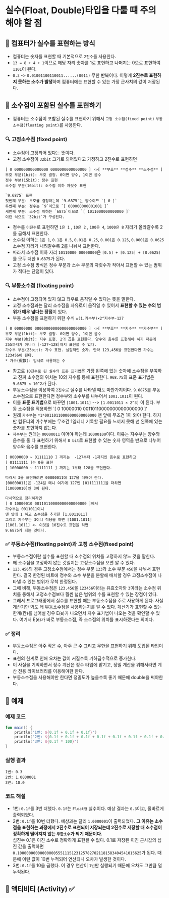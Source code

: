 # 실수(Float, Double)타입을 다룰 떄 주의해야 할 점

## 📌 컴표터가 실수를 표현하는 방식
- 컴퓨터는 숫자를 표현할 때 기본적으로 `2진수`를 사용한다.
- `13 = 8 + 4 + 1`이므로 해당 자리 숫자를 1로 표현하고 나머지는 0으로 표현하여 `1101`이 된다.
- `0.3` -> `0.01001100110011......(0011)` 무한 반복이다. 이렇게 **2진수로 표현하지 못하는 소수가 발생**하며 컴퓨터에는 표현할 수 있는 가장 근사치의 값이 저장된다.

## 📌 소수점이 포함된 실수를 표현하기
- 컴퓨터는 소수점이 포함된 실수를 표현하기 위해서 `고정 소수점(fixed point)` `부동 소수점(floating point)`를 사용한다.

### 🔍 고정소수점 (fixed point)
- 소수점이 고정되어 있다는 뜻이다.
- 고정 소수점이 `32bit` 크기로 되어있다고 가정하고 2진수로 표현하면
```Text
[ 0 000000000000000 0000000000000000 ] ->[ **부호** **정수** **소수점** ] 
부호 부분(1bit): 부호 결정. 0이면 양수, 1이면 음수  
정수 부분(15bit): 정수 표현  
소수점 부분(16bit): 소수점 이하 자릿수 표현  
```
```Text
`9.6875` 표현
첫번째 부분: 부호를 결정하는데 `9.6875`는 양수이므 `[ 0 ]`
두번째 부분: 정수는 `9`이므로 `[ 000000000001001 ]`  
세번째 부분: 소수점 이하는 `6875`이므로 `[ 1011000000000000 ]`   
이런 식으로 `32bit`가 구성된다.
```
- 정수를 `이진수`로 표현하면 `1은 1` , `10은 2` , `100은 4`, `1000은 8` 자리가 올라갈수록 2를 곱해서 표현한다.
- 소수점 이하는  `1은 1`, `0.1은 0.5`, `0.01은 0.25`, `0.001은 0.125`, `0.0001은 0.0625` 소수점 자리가 내려갈수록 2를 나눠서 표현한다.
- 따라서 소수점 이하 자리 `10110000 00000000`은 `[0.5] + [0.125] + [0.0625]`를 모두 더한 `0.6875`가 된다.  
- 고정 소수점 방식은 정수 부분과 소수 부분의 자릿수가 작아서 표현할 수 있는 범위가 적다는 단점이 있다.

### 🔍 부동소수점 (floating point)
- 소수점이 고정되어 있지 않고 좌우로 움직일 수 있다는 뜻을 말한다.
- 고정 소수점과는 달리 소수점을 자유로이 움직일 수 있어서 **표현할 수 있는 수의 범위가 매우 넓다는 장점**이 있다.
- 부동 소수점을 표현하기 위한 수식 `±(1.가수부)×2^지수부-127`  
```Text
[ 0 00000000 00000000000000000000000 ] ->[ **부호** **지수** **가수부** ] 
부호 부분(1bit): 부호 결정. 0이면 양수, 1이면 음수  
지수 부분(8bit): 지수 표현. 2의 곱을 표현한다. 양수와 음수를 표현해야 하기 때문에 255까지가 아니라 [-127~128]까지 표현할 수 있다.  
가수부 부분(23bit): 가수 표현. 실질적인 숫자. 만약 123,456을 표현한다면 가수는 123456이 된다.
* 가수(假數): 임시로 사용하는 수
```
- 참고로 `10진수로 된 실수의 표준 표기법`은 가장 왼쪽에 있는 숫자에 소수점을 부여하고 진짜 소수점의 위치는 10의 지수를 통해 표현한다. `968.75`의 표준 표기법은 `9.6875 × 10^2`가 된다.  
- 부동소수점을 이용하여 `2진수`로 실수를 나타낼 때도 마찬가지이다. `9.6875`를 부동소수점으로 표현한다면 정수부와 소수부를 나누어서 `1001.1011`이 된다.
- 이를 **표준 표기법**으로 바꾸면 `[1001.1011]` --> `[1.0011011 × 2^3]` 이 된다. 부동 소수점을 적용하면 `[ 0 10000010 00110110000000000000000 ]'
- 원래 `가수부`는 `*1*00110110000000000000000` 맨 앞에 무조건 1이 와야 한다. 하지만 컴퓨터의 가수부에는 무조건 1일테니 기록할 필요를 느끼지 못해 맨 왼쪽에 있는 숫자를 포현하지 않는다.
- `지수부`는 원래는 `00000011` 이어야 하는데 `10000100`이다. 이유는 지수부는 양수와 음수를 둘 다 표현하기 위해서 `8 bit`로 표현할 수 있는 숫자 영역을 반으로 나누어 양수와 음수를 표현한다.
```Text
[ 00000000 ~ 01111110 ] 까지는  -127부터 -1까지인 음수로 표현하고
[ 01111111 ]는 0을 표현
[ 10000000 ~ 11111111 ] 까지는 1부터 128을 표현한다.

따라서 3을 표현하려면 00000011에 127을 더해야 한다.
[00000011]은 -124일 테니 여기에 127인 [01111111]을 더하면
[10000010]인 3이 된다.
```
```Text
다시역으로 정리하자면
[ 0 10000010 00110110000000000000000 ]에서
가수부는 0011011이니
맨 앞에 1 하고 소수점을 추가한 [1.0011011]
그리고 지수부는 3이니 적용을 하면 [1001.1011]
[1001.1011] <- 이것을 10진수로 표현을 하면 
9.6875가 되는 것이다.
```

### ✅ 부동소수점(floating point)과 고정 소수점(fixed point)
- 부동소수점이란 실수를 표현할 때 소수점의 위치를 고정하지 않느 것을 말한다.
- 왜 소수점을 고정하지 않는 것일지는 고정소수점을 보면 알 수 있다.
- `123.456`의 경우 고정소수점에서는 정수 부분 `123`과 소수 부분 `456`을 나눠서 표현한다. 
결국 한정된 비트에 정수와 소수 부분을 분할해 배치할 경우 고정소수점이 나타낼 수 있는 범위가 무척 한정된다.
- 그에 비해, 부동소수점은 `123.456`을 `123456`이라는 유효숫자와 `3`이라는 소수점 위치를 통해서 
고정소수점보다 훨씬 넓은 범위의 수를 표현할 수 있는 장점이 있다.
- 그래서 프로그래밍에서 실수를 표현할 때는 부동소수점을 주로 사용하게 된다. 
사실 계산기만 봐도 왜 부동소수점을 사용하는지를 알 수 있다. 
계산기가 표현할 수 있는 한계(칸)를 넘어설 경우 E(e)가 나오면서 지수 표기법이 나오는 것을 확인할 수 있다. 
여기서 E(e)가 바로 부동소수점, 즉 소수점의 위치를 표시하겠다는 의미다.

### ✅ 정리
- 부동소수점은 아주 작은 수, 아주 큰 수 그리고 무한을 표현하기 위해 도입된 타입이다.
- 표현의 한계로 인해 오차는 값이 커질수록 기하급수적으로 증가한다.
- 이 사실을 기억하면서 정수 계산은 정수 타입에 맡기고, 정밀 계산을 위해서라면 계산 전용 라이브러리를 이용해야한 한다.
- 부동소수점을 사용해야만 한다면 정밀도가 높을수록 좋기 때문에 double을 써야한다.



## 📌 예제
### 예제 코드
```kotlin
fun main() {
    println("1번: ${0.1f + 0.1f + 0.1f}")
    println("2번: ${0.1f + 0.1f + 0.1f + 0.1f + 0.1f + 0.1f + 0.1f + 0.1f + 0.1f + 0.1f}")
    println("3번: ${0.1f * 100}")
}
```

### 실행 결과  
```Text
1번: 0.3
2번: 1.0000001
3번: 10.0
```  

### 코드 해설
- 1번: `0.1f`를 3번 더했다. `0.1f`는 `Float형` 실수이다. 예상 결과는 `0.3`이고, 올바르게 출력되었다.
- 2번: `0.1f`를 10번 더했다. 예상과는 달리 `1.0000001`이 출력되었다. 
**그 이유는 소수점을 표현하는 과정에서 2진수로 표현되어 저장되는데 2진수로 저장할 때 소수점이 정확하게 떨어지지 않는 `무한소수`가 되기 때문이다.**  
십진수 0.1은 이진 소수로 정확하게 표현될 수 없다. 0.1로 저장된 이진 근사값의 십진 값을 출력하면 `0.1000000000000000055511151231257827021181583404541015625`가 된다.
때문에 이런 값이 10번 누적되어 연산되니 오차가 발생한 것이다.
- 3번: `0.1f`를 10을 곱했다. 이 경우 연산이 `1번`만 실행되기 때문에 오차도 그만큼 덜 누적된다.

## 📌 액티비티 (Activity)  ✅






